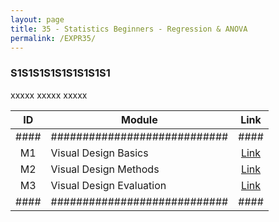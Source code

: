 ```yaml
---
layout: page
title: 35 - Statistics Beginners - Regression & ANOVA
permalink: /EXPR35/
---
```


<h3>S1S1S1S1S1S1S1S1S1</h3>

xxxxx xxxxx xxxxx

| ID | Module                     |Link|
|:--:|----------------------------|:--:|
|####|############################|####|
| M1 | Visual Design Basics       |[Link](/03-MSDS-Courses/MSDS22/M1/)|
| M2 | Visual Design Methods      |[Link](/03-MSDS-Courses/MSDS22/M2/)|
| M3 | Visual Design Evaluation   |[Link](/03-MSDS-Courses/MSDS22/M3/)|
|####|############################|####|

